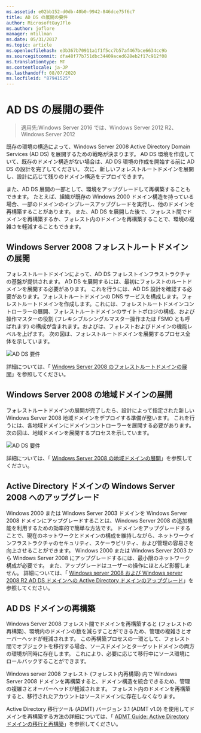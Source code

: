 ```yaml
---
ms.assetid: e02bb152-d0db-40b0-9942-846dce75f6c7
title: AD DS の展開の要件
author: MicrosoftGuyJFlo
ms.author: joflore
manager: mtillman
ms.date: 05/31/2017
ms.topic: article
ms.openlocfilehash: e3b367b70911a1f1f5cc7b57af467bce6634cc9b
ms.sourcegitcommit: dfa48f77b751dbc34409aced628eb2f17c912f08
ms.translationtype: MT
ms.contentlocale: ja-JP
ms.lasthandoff: 08/07/2020
ms.locfileid: "87941525"
---
```

# <a name="ad-ds-deployment-requirements"></a>AD DS の展開の要件

> 適用先:Windows Server 2016 では、Windows Server 2012 R2、Windows Server 2012

既存の環境の構造によって、Windows Server 2008 Active Directory Domain Services (AD DS) を展開するための戦略が決まります。 AD DS 環境を作成していて、既存のドメイン構造がない場合は、AD DS 環境の作成を開始する前に AD DS の設計を完了してください。 次に、新しいフォレストルートドメインを展開し、設計に応じて残りのドメイン構造をデプロイできます。

また、AD DS 展開の一部として、環境をアップグレードして再構築することもできます。 たとえば、組織が既存の Windows 2000 ドメイン構造を持っている場合、一部のドメインのインプレースアップグレードを実行し、他のドメインを再構築することがあります。 また、AD DS を展開した後で、フォレスト間でドメインを再構築するか、フォレスト内のドメインを再構築することで、環境の複雑さを軽減することもできます。

## <a name="deploying-a-windows-server-2008-forest-root-domain"></a>Windows Server 2008 フォレストルートドメインの展開
フォレストルートドメインによって、AD DS フォレストインフラストラクチャの基盤が提供されます。 AD DS を展開するには、最初にフォレストのルートドメインを展開する必要があります。 これを行うには、AD DS 設計を確認する必要があります。フォレストルートドメインの DNS サービスを構成します。フォレストルートドメインを作成します。これには、フォレストルートドメインコントローラーの展開、フォレストルートドメインのサイトトポロジの構成、および操作マスターの役割 (フレキシブルシングルマスター操作または FSMO とも呼ばれます) の構成が含まれます。およびは、フォレストおよびドメインの機能レベルを上げます。 次の図は、フォレストルートドメインを展開するプロセス全体を示しています。

![AD DS 要件](media/AD-DS-Deployment-Requirements/033aad0b-25ff-4793-8825-88a6daa01a55.gif)

詳細については、「 [Windows Server 2008 のフォレストルートドメインの展開](/previous-versions/windows/it-pro/windows-server-2008-r2-and-2008/cc731174(v=ws.10))」を参照してください。

## <a name="deploying-windows-server-2008-regional-domains"></a>Windows Server 2008 の地域ドメインの展開
フォレストルートドメインの展開が完了したら、設計によって指定された新しい Windows Server 2008 地域ドメインをデプロイする準備が整います。 これを行うには、各地域ドメインにドメインコントローラーを展開する必要があります。 次の図は、地域ドメインを展開するプロセスを示しています。

![AD DS 要件](media/AD-DS-Deployment-Requirements/89a878c8-9a94-4180-ad43-ca75316a6318.gif)

詳細については、「 [Windows Server 2008 の地域ドメインの展開](/previous-versions/windows/it-pro/windows-server-2008-r2-and-2008/cc755118(v=ws.10))」を参照してください。

## <a name="upgrading-active-directory-domains-to-windows-server-2008"></a>Active Directory ドメインの Windows Server 2008 へのアップグレード
Windows 2000 または Windows Server 2003 ドメインを Windows Server 2008 ドメインにアップグレードすることは、Windows Server 2008 の追加機能を利用するための効率的で簡単な方法です。 ドメインをアップグレードすることで、現在のネットワークとドメインの構成を維持しながら、ネットワークインフラストラクチャのセキュリティ、スケーラビリティ、および管理の容易さを向上させることができます。 Windows 2000 または Windows Server 2003 から Windows Server 2008 にアップグレードするには、最小限のネットワーク構成が必要です。 また、アップグレードはユーザーの操作にほとんど影響しません。 詳細については、「 [Windows server 2008 および Windows server 2008 R2 AD DS ドメインへの Active Directory ドメインのアップグレード](/previous-versions/windows/it-pro/windows-server-2008-r2-and-2008/cc731188(v=ws.10))」を参照してください。

## <a name="restructuring-ad-ds-domains"></a>AD DS ドメインの再構築
Windows Server 2008 フォレスト間でドメインを再構築すると (フォレストの再構築)、環境内のドメインの数を減らすことができるため、管理の複雑さとオーバーヘッドが軽減されます。 この再構築プロセスの一環として、フォレスト間でオブジェクトを移行する場合、ソースドメインとターゲットドメインの両方の環境が同時に存在します。 これにより、必要に応じて移行中にソース環境にロールバックすることができます。

Windows server 2008 フォレスト (フォレスト内再構築) 内で Windows Server 2008 ドメインを再構築すると、ドメイン構造を統合できるため、管理の複雑さとオーバーヘッドが軽減されます。 フォレスト内のドメインを再構築すると、移行されたアカウントはソースドメインに存在しなくなります。

Active Directory 移行ツール (ADMT) バージョン 3.1 (ADMT v1.0) を使用してドメインを再構築する方法の詳細については、「 [ADMT Guide: Active Directory ドメインの移行と再構築](/previous-versions/windows/it-pro/windows-server-2008-r2-and-2008/cc974332(v=ws.10))」を参照してください。
